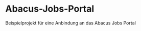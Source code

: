 Abacus-Jobs-Portal
==================

Beispielprojekt für eine Anbindung an das Abacus Jobs Portal
